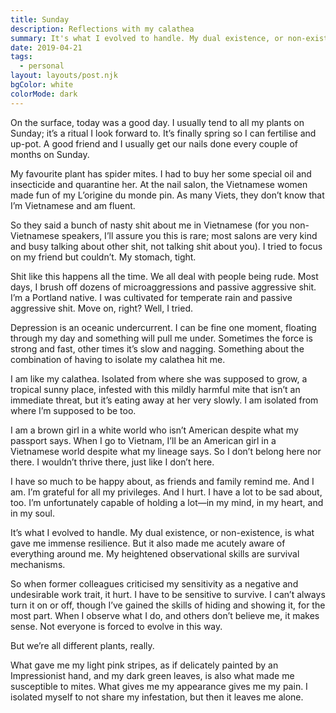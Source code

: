 ```yaml
---
title: Sunday
description: Reflections with my calathea
summary: It's what I evolved to handle. My dual existence, or non-existence, is what gave me immense resilience. But it also made me acutely aware of everything around me. My heightened observational skills are survival mechanisms.
date: 2019-04-21
tags:
  - personal
layout: layouts/post.njk
bgColor: white
colorMode: dark
---
```


On the surface, today was a good day. I usually tend to all my plants on Sunday; it’s a ritual I look forward to. It’s finally spring so I can fertilise and up-pot. A good friend and I usually get our nails done every couple of months on Sunday.

My favourite plant has spider mites. I had to buy her some special oil and insecticide and quarantine her. At the nail salon, the Vietnamese women made fun of my L’origine du monde pin. As many Viets, they don’t know that I’m Vietnamese and am fluent.

So they said a bunch of nasty shit about me in Vietnamese (for you non-Vietnamese speakers, I’ll assure you this is rare; most salons are very kind and busy talking about other shit, not talking shit about you). I tried to focus on my friend but couldn’t. My stomach, tight.

Shit like this happens all the time. We all deal with people being rude. Most days, I brush off dozens of microaggressions and passive aggressive shit. I’m a Portland native. I was cultivated for temperate rain and passive aggressive shit. Move on, right? Well, I tried.

Depression is an oceanic undercurrent. I can be fine one moment, floating through my day and something will pull me under. Sometimes the force is strong and fast, other times it’s slow and nagging. Something about the combination of having to isolate my calathea hit me.

I am like my calathea. Isolated from where she was supposed to grow, a tropical sunny place, infested with this mildly harmful mite that isn’t an immediate threat, but it’s eating away at her very slowly. I am isolated from where I’m supposed to be too.

I am a brown girl in a white world who isn’t American despite what my passport says. When I go to Vietnam, I’ll be an American girl in a Vietnamese world despite what my lineage says. So I don’t belong here nor there. I wouldn’t thrive there, just like I don’t here.

I have so much to be happy about, as friends and family remind me. And I am. I’m grateful for all my privileges. And I hurt. I have a lot to be sad about, too. I’m unfortunately capable of holding a lot—in my mind, in my heart, and in my soul.

It’s what I evolved to handle. My dual existence, or non-existence, is what gave me immense resilience. But it also made me acutely aware of everything around me. My heightened observational skills are survival mechanisms.

So when former colleagues criticised my sensitivity as a negative and undesirable work trait, it hurt. I have to be sensitive to survive. I can’t always turn it on or off, though I’ve gained the skills of hiding and showing it, for the most part. When I observe what I do, and others don’t believe me, it makes sense. Not everyone is forced to evolve in this way.

But we’re all different plants, really.

What gave me my light pink stripes, as if delicately painted by an Impressionist hand, and my dark green leaves, is also what made me susceptible to mites. What gives me my appearance gives me my pain. I isolated myself to not share my infestation, but then it leaves me alone.
